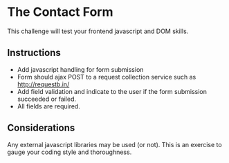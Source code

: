 # The Contact Form
This challenge will test your frontend javascript and DOM skills.

## Instructions
* Add javascript handling for form submission
* Form should ajax POST to a request collection service such as http://requestb.in/
* Add field validation and indicate to the user if the form submission succeeded or failed.
* All fields are required.

## Considerations

Any external javascript libraries may be used (or not).
This is an exercise to gauge your coding style and thoroughness.
